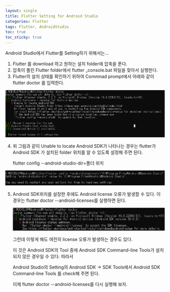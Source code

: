 ```yaml
---
layout: single
title: Flutter Setting for Android Studio
categories: Flutter
tags: Flutter, AndroidStudio
toc: true  
toc_sticky: true
---
```




Android Studio에서 Flutter를 Setting하기 위해서는...

1. Flutter 를 download 하고 원하는 설치 folder에 압축을 푼다.
2. 압축이 풀린 Flutter folder에서 flutter _console.bat 파일을 찾아서 실행한다.
3. Flutter의 설치 상태를 확인하기 위하여 Commnad prompt에서 아래와 같이 flutter doctor 를 입력한다.

![flutterdoctor](../images/flutterdoctor.png)



4. 위 그림과 같이 Unable to locate Android SDK가 나타나는 경우는 flutter가 Android SDK 가 설치된 folder 위치를 알 수 있도록 설정해 주면 된다.   

   flutter config --android-studio-dir=폴더 위치 

![flutterdoctor2](../images/flutterdoctor2.png)

5. Android SDK위치를 설정한 후에도 Android license 오류가 발생할 수 있다. 이 경우는 flutter doctor --android-licenses를 실행하면 된다. 

   ![flutterdoctor3](../images/flutterdoctor3.png)

   그런데 이렇게 해도 여전히 license 오류가 발생하는 경우도 있다.  

   이 것은 Android SDK의 Tool 중에 Android SDK Command-line Tools가 설치되지 않은 경우일 수 있다. 따라서 

   Android Studio의 Setting의 Android SDK -> SDK Tools에서 Android SDK Command-line Tools 를  check해 주면 된다.

   이제 flutter doctor --android-licenses를 다시 실행해 보자.

   
